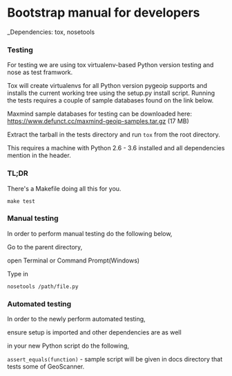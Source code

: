 # Bootstrap manual for developers
_Dependencies: tox, nosetools

### Testing

For testing we are using tox virtualenv-based Python version testing
and nose as test framwork.

Tox will create virtualenvs for all Python version pygeoip supports
and installs the current working tree using the setup.py install script.
Running the tests requires a couple of sample databases found on the
link below.

Maxmind sample databases for testing can be downloaded here:
https://www.defunct.cc/maxmind-geoip-samples.tar.gz (17 MB)

Extract the tarball in the tests directory and run `tox` from the root directory.

This requires a machine with Python 2.6 - 3.6 installed and all dependencies mention in the header.

### TL;DR

There's a Makefile doing all this for you.

    make test
 
 ### Manual testing
 
 In order to perform manual testing do the following below,
 
 Go to the parent directory,
 
 open Terminal or Command Prompt(Windows)
 
 Type  in 
 
 `nosetools /path/file.py`

### Automated testing

In order to the newly perform automated testing,

ensure setup is imported and other dependencies are as well

in your new Python script do the following,

`assert_equals(function)` - sample script will be given in docs directory that tests some of GeoScanner.

